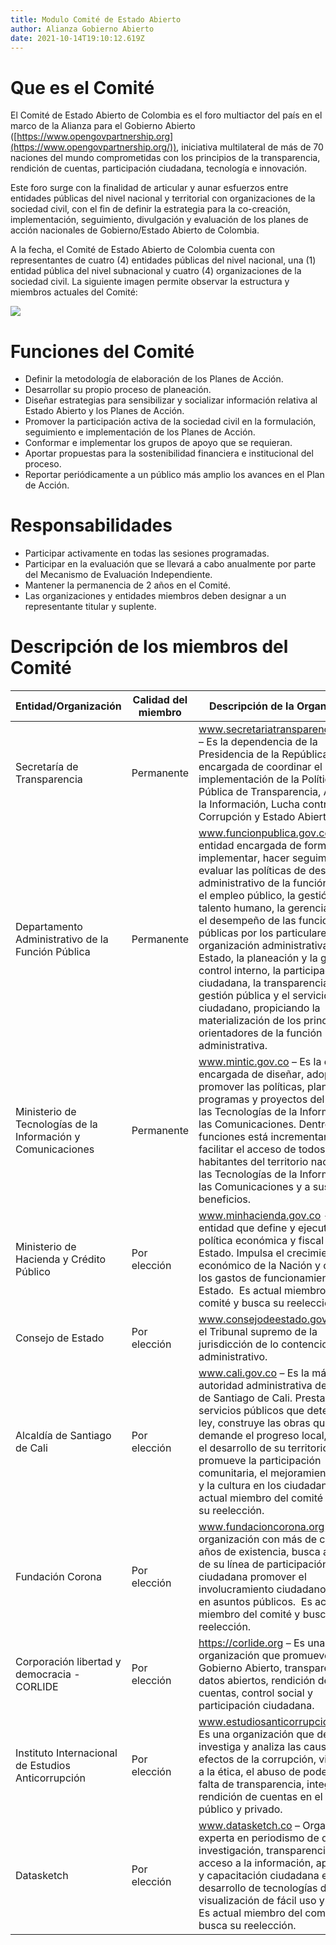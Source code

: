 ```yaml
---
title: Modulo Comité de Estado Abierto
author: Alianza Gobierno Abierto
date: 2021-10-14T19:10:12.619Z
---
```

# Que es el Comité 

El Comité de Estado Abierto de Colombia es el foro multiactor del país en el marco de la Alianza para el Gobierno Abierto ([https://www.opengovpartnership.org](https://www.opengovpartnership.org/)), iniciativa multilateral de más de 70 naciones del mundo comprometidas con los principios de la transparencia, rendición de cuentas, participación ciudadana, tecnología e innovación.

Este foro surge con la finalidad de articular y aunar esfuerzos entre entidades públicas del nivel nacional y territorial con organizaciones de la sociedad civil, con el fin de definir la estrategia para la co-creación, implementación, seguimiento, divulgación y evaluación de los planes de acción nacionales de Gobierno/Estado Abierto de Colombia. 

A la fecha, el Comité de Estado Abierto de Colombia cuenta con representantes de cuatro (4) entidades públicas del nivel nacional, una (1) entidad pública del nivel subnacional y cuatro (4) organizaciones de la sociedad civil. La siguiente imagen permite observar la estructura y miembros actuales del Comité:

![](/uploads/captura-de-pantalla-2021-10-14-a-la-s-2.13.00-p.-m..png)

# Funciones del Comité 

* Definir la metodología de elaboración de los Planes de Acción.
* Desarrollar su propio proceso de planeación.
* Diseñar estrategias para sensibilizar y socializar información relativa al Estado Abierto y los Planes de Acción.
* Promover la participación activa de la sociedad civil en la formulación, seguimiento e implementación de los Planes de Acción. 
* Conformar e implementar los grupos de apoyo que se requieran.
* Aportar propuestas para la sostenibilidad financiera e institucional del proceso.
* Reportar periódicamente a un público más amplio los avances en el Plan de Acción. 

# Responsabilidades 

* Participar activamente en todas las sesiones programadas. 
* Participar en la evaluación que se llevará a cabo anualmente por parte del Mecanismo de Evaluación Independiente.
* Mantener la permanencia de 2 años en el Comité.
* Las organizaciones y entidades miembros deben designar a un representante titular y suplente. 

# Descripción de los miembros del Comité 

| **Entidad/Organización**                                     | **Calidad del miembro** | **Descripción de la Organización**                                                                                                                                                                                                                                                                                                                                                                                                                                                                                                                                                                    |
| ------------------------------------------------------------ | ----------------------- | ----------------------------------------------------------------------------------------------------------------------------------------------------------------------------------------------------------------------------------------------------------------------------------------------------------------------------------------------------------------------------------------------------------------------------------------------------------------------------------------------------------------------------------------------------------------------------------------------------- |
| Secretaría de Transparencia                                  | Permanente              | www.secretariatransparencia.gov.co – Es la dependencia de la Presidencia de la República encargada de coordinar el diseño e implementación de la Política Pública de Transparencia, Acceso a la Información, Lucha contra la Corrupción y Estado Abierto.                                                                                                                                                                                                                                                                                                                                             |
| Departamento Administrativo de la Función Pública            | Permanente              | www.funcionpublica.gov.co – Es la entidad encargada de formular, implementar, hacer seguimiento y evaluar las políticas de desarrollo administrativo de la función pública, el empleo público, la gestión del talento humano, la gerencia pública, el desempeño de las funciones públicas por los particulares, la organización administrativa del Estado, la planeación y la gestión, el control interno, la participación ciudadana, la transparencia en la gestión pública y el servicio al ciudadano, propiciando la materialización de los principios orientadores de la función administrativa. |
| Ministerio de Tecnologías de la Información y Comunicaciones | Permanente              | www.mintic.gov.co – Es la entidad encargada de diseñar, adoptar y promover las políticas, planes, programas y proyectos del sector de las Tecnologías de la Información y las Comunicaciones. Dentro de sus funciones está incrementar y facilitar el acceso de todos los habitantes del territorio nacional a las Tecnologías de la Información y las Comunicaciones y a sus beneficios.                                                                                                                                                                                                             |
| Ministerio de Hacienda y Crédito Público                     | Por elección            | www.minhacienda.gov.co - Es la entidad que define y ejecuta la política económica y fiscal del Estado. Impulsa el crecimiento económico de la Nación y controla los gastos de funcionamiento del Estado.  Es actual miembro del comité y busca su reelección.                                                                                                                                                                                                                                                                                                                                         |
| Consejo de Estado                                            | Por elección            | www.consejodeestado.gov.co – Es el Tribunal supremo de la jurisdicción de lo contencioso administrativo.                                                                                                                                                                                                                                                                                                                                                                                                                                                                                              |
| Alcaldía de Santiago de Cali                                 | Por elección            | www.cali.gov.co – Es la máxima autoridad administrativa del Distrito de Santiago de Cali. Presta los servicios públicos que determine la ley, construye las obras que demande el progreso local, ordena el desarrollo de su territorio, promueve la participación comunitaria, el mejoramiento social y la cultura en los ciudadanos.  Es actual miembro del comité y busca su reelección.                                                                                                                                                                                                            |
| Fundación Corona                                             | Por elección            | www.fundacioncorona.org – Es una organización con más de cincuenta años de existencia, busca a través de su línea de participación ciudadana promover el involucramiento ciudadano efectivo en asuntos públicos.  Es actual miembro del comité y busca su reelección.                                                                                                                                                                                                                                                                                                                                 |
| Corporación libertad y democracia - CORLIDE                  | Por elección            | https://corlide.org – Es una organización que promueve el Gobierno Abierto, transparencia, datos abiertos, rendición de cuentas, control social y participación ciudadana.                                                                                                                                                                                                                                                                                                                                                                                                                            |
| Instituto Internacional de Estudios Anticorrupción           | Por elección            | www.estudiosanticorrupcion.org – Es una organización que detecta, investiga y analiza las causas y efectos de la corrupción, violaciones a la ética, el abuso de poder y la falta de transparencia, integridad y rendición de cuentas en el sector público y privado.                                                                                                                                                                                                                                                                                                                                 |
| Datasketch                                                   | Por elección            | www.datasketch.co – Organización experta en periodismo de datos e investigación, transparencia y acceso a la información, apropiación y capacitación ciudadana en datos y desarrollo de tecnologías de visualización de fácil uso y acceso. Es actual miembro del comité y busca su reelección.                                                                                                                                                                                                                                                                                                       |